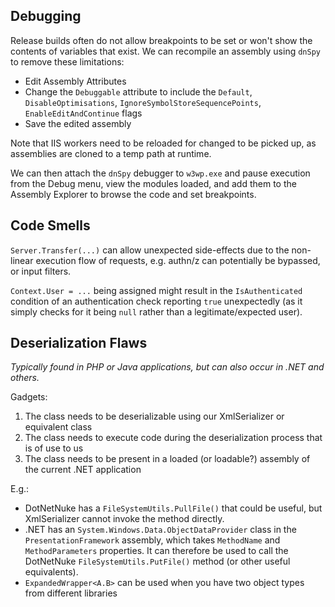 ## Debugging

Release builds often do not allow breakpoints to be set or won't show the contents of variables that exist.  We can recompile an assembly using `dnSpy` to remove these limitations:

* Edit Assembly Attributes
* Change the `Debuggable` attribute to include the `Default`, `DisableOptimisations`, `IgnoreSymbolStoreSequencePoints`, `EnableEditAndContinue` flags
* Save the edited assembly

Note that IIS workers need to be reloaded for changed to be picked up, as assemblies are cloned to a temp path at runtime.

We can then attach the `dnSpy` debugger to `w3wp.exe` and pause execution from the Debug menu, view the modules loaded, and add them to the Assembly Explorer to browse the code and set breakpoints.

## Code Smells

`Server.Transfer(...)` can allow unexpected side-effects due to the non-linear execution flow of requests, e.g. authn/z can potentially be bypassed, or input filters.

`Context.User = ...` being assigned might result in the `IsAuthenticated` condition of an authentication check reporting `true` unexpectedly (as it simply checks for it being `null` rather than a legitimate/expected user).

## Deserialization Flaws

_Typically found in PHP or Java applications, but can also occur in .NET and others._

Gadgets:

1. The class needs to be deserializable using our XmlSerializer or equivalent class
2. The class needs to execute code during the deserialization process that is of use to us
3. The class needs to be present in a loaded (or loadable?) assembly of the current .NET application

E.g.:

* DotNetNuke has a `FileSystemUtils.PullFile()` that could be useful, but XmlSerializer cannot invoke the method directly.
* .NET has an `System.Windows.Data.ObjectDataProvider` class in the `PresentationFramework` assembly, which takes `MethodName` and `MethodParameters` properties.  It can therefore be used to call the DotNetNuke `FileSystemUtils.PutFile()` method (or other useful equivalents).
* `ExpandedWrapper<A.B>` can be used when you have two object types from different libraries